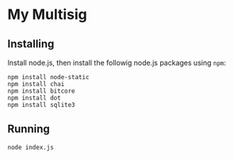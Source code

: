 # My Multisig #

## Installing ##

Install node.js, then install the followig node.js packages using `npm`:

    npm install node-static
    npm install chai
    npm install bitcore
    npm install dot
    npm install sqlite3

## Running ##

    node index.js
